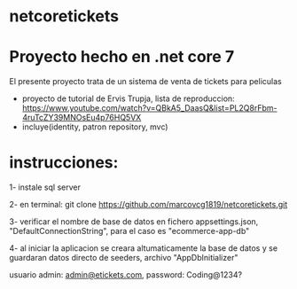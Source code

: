 # netcoretickets

# Proyecto hecho en .net core 7 
El presente proyecto trata de un sistema de venta de tickets para peliculas

- proyecto de tutorial de Ervis Trupja, lista de reproduccion: https://www.youtube.com/watch?v=QBkA5_DaasQ&list=PL2Q8rFbm-4ruTcZY39MNOsEu4p76HQ5VX
- incluye(identity, patron repository, mvc)

# instrucciones: 

1- instale sql server

2- en terminal: git clone https://github.com/marcovcg1819/netcoretickets.git

3- verificar el nombre de base de datos en fichero appsettings.json, "DefaultConnectionString", para el caso es "ecommerce-app-db"

4- al iniciar la aplicacion se creara altumaticamente la base de datos y se guardaran datos directo de seeders, archivo "AppDbInitializer"

usuario admin: admin@etickets.com, password: Coding@1234?

